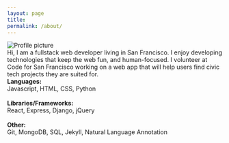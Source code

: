 ```yaml
---
layout: page
title:
permalink: /about/
---
```

<div id="about-grid">

  <div id="about-pic"><img src="https://pauljickling.github.io/assets/img/profile.jpeg" alt="Profile picture" id="profile"></div>

  <div id="about-text">Hi, I am a fullstack web developer living in San Francisco. I enjoy developing technologies that keep the web fun, and human-focused. I volunteer at Code for San Francisco working on a web app that will help users find civic tech projects they are suited for.</div>

  <div id="about-skills">
    <strong>Languages:</strong><br>
    Javascript, HTML, CSS, Python<br><br>
    <strong>Libraries/Frameworks:</strong><br>
    React, Express, Django, jQuery<br><br>
    <strong>Other:</strong><br>
    Git, MongoDB, SQL, Jekyll, Natural Language Annotation
  </div>
</div>
